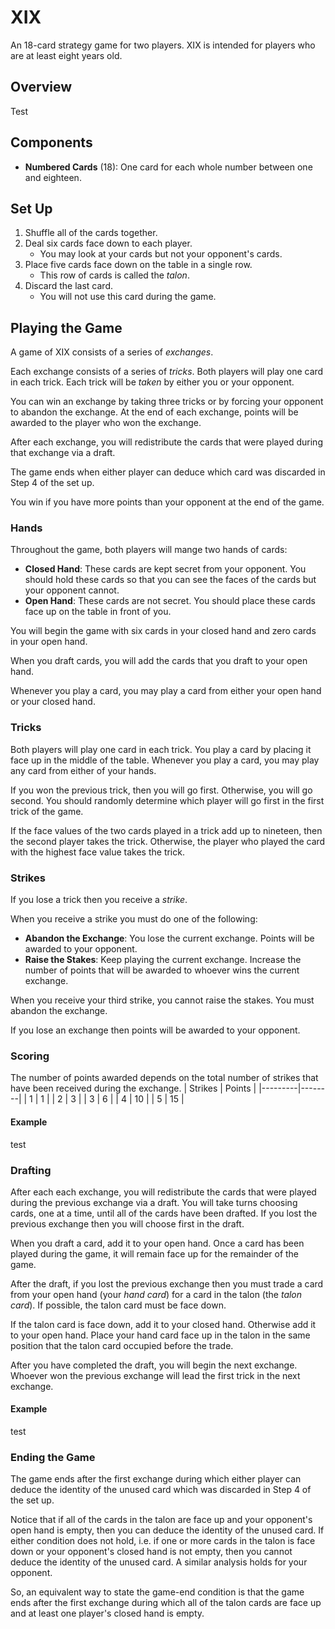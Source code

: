 # XIX
An 18-card strategy game for two players.
XIX is intended for players who are at least eight years old.

## Overview
Test

## Components
  - **Numbered Cards** (18): One card for each whole number between one and eighteen.

## Set Up
  1. Shuffle all of the cards together.
  2. Deal six cards face down to each player.
     - You may look at your cards but not your opponent's cards.
  3. Place five cards face down on the table in a single row.
     - This row of cards is called the _talon_.
  4. Discard the last card.
     - You will not use this card during the game.

## Playing the Game
A game of XIX consists of a series of _exchanges_.

Each exchange consists of a series of _tricks_.
Both players will play one card in each trick.
Each trick will be _taken_ by either you or your opponent.

You can win an exchange by taking three tricks or by forcing your opponent to abandon the exchange.
At the end of each exchange, points will be awarded to the player who won the exchange.

After each exchange, you will redistribute the cards that were played during that exchange via a draft.

The game ends when either player can deduce which card was discarded in Step 4 of the set up.

You win if you have more points than your opponent at the end of the game.

### Hands
Throughout the game, both players will mange two hands of cards:
  - **Closed Hand**: These cards are kept secret from your opponent. You should hold these cards so that you can see the faces of the cards but your opponent cannot.
  - **Open Hand**: These cards are not secret. You should place these cards face up on the table in front of you.

You will begin the game with six cards in your closed hand and zero cards in your open hand.

When you draft cards, you will add the cards that you draft to your open hand.

Whenever you play a card, you may play a card from either your open hand or your closed hand.

### Tricks
Both players will play one card in each trick.
You play a card by placing it face up in the middle of the table.
Whenever you play a card, you may play any card from either of your hands.

If you won the previous trick, then you will go first.
Otherwise, you will go second.
You should randomly determine which player will go first in the first trick of the game.

If the face values of the two cards played in a trick add up to nineteen, then the second player takes the trick. Otherwise, the player who played the card with the highest face value takes the trick.

### Strikes
If you lose a trick then you receive a _strike_.

When you receive a strike you must do one of the following:
  - **Abandon the Exchange**: You lose the current exchange. Points will be awarded to your opponent.
  - **Raise the Stakes**: Keep playing the current exchange. Increase the number of points that will be awarded to whoever wins the current exchange.

When you receive your third strike, you cannot raise the stakes. You must abandon the exchange.

If you lose an exchange then points will be awarded to your opponent.

### Scoring
The number of points awarded depends on the total number of strikes that have been received during the exchange.
| Strikes | Points |
|---------|--------|
| 1 | 1 |
| 2 | 3 |
| 3 | 6 |
| 4 | 10 |
| 5 | 15 |

#### Example
test

### Drafting
After each each exchange, you will redistribute the cards that were played during the previous exchange via a draft. You will take turns choosing cards, one at a time, until all of the cards have been drafted.
If you lost the previous exchange then you will choose first in the draft.

When you draft a card, add it to your open hand. Once a card has been played during the game, it will remain face up for the remainder of the game.

After the draft, if you lost the previous exchange then you must trade a card from your open hand (your _hand card_) for a card in the talon (the _talon card_). If possible, the talon card must be face down.

If the talon card is face down, add it to your closed hand. Otherwise add it to your open hand.
Place your hand card face up in the talon in the same position that the talon card occupied before the trade.

<!-- If your hand card is from your closed hand, then it is placed face down in the talon. If your hand card is from your open hand, then it is placed face up in the talon. In either case, your hand card is placed in the same position in the talon that the talon card occupied before the trade. -->

After you have completed the draft, you will begin the next exchange.
Whoever won the previous exchange will lead the first trick in the next exchange.

#### Example
test

### Ending the Game
The game ends after the first exchange during which either player can deduce the identity of the unused card which was discarded in Step 4 of the set up.

Notice that if all of the cards in the talon are face up and your opponent's open hand is empty, then you can deduce the identity of the unused card. If either condition does not hold, i.e. if one or more cards in the talon is face down or your opponent's closed hand is not empty, then you cannot deduce the identity of the unused card. A similar analysis holds for your opponent.

So, an equivalent way to state the game-end condition is that the game ends after the first exchange during which all of the talon cards are face up and at least one player's closed hand is empty.
